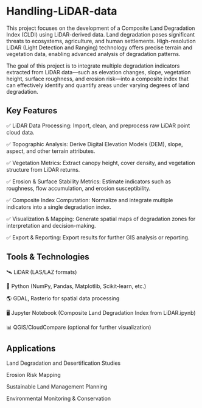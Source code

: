 # Handling-LiDAR-data
This project focuses on the development of a Composite Land Degradation Index (CLDI) using LiDAR-derived data. Land degradation poses significant threats to ecosystems, agriculture, and human settlements. High-resolution LiDAR (Light Detection and Ranging) technology offers precise terrain and vegetation data, enabling advanced analysis of degradation patterns.

The goal of this project is to integrate multiple degradation indicators extracted from LiDAR data—such as elevation changes, slope, vegetation height, surface roughness, and erosion risk—into a composite index that can effectively identify and quantify areas under varying degrees of land degradation.

## Key Features
✅ LiDAR Data Processing:
Import, clean, and preprocess raw LiDAR point cloud data.

✅ Topographic Analysis:
Derive Digital Elevation Models (DEM), slope, aspect, and other terrain attributes.

✅ Vegetation Metrics:
Extract canopy height, cover density, and vegetation structure from LiDAR returns.

✅ Erosion & Surface Stability Metrics:
Estimate indicators such as roughness, flow accumulation, and erosion susceptibility.

✅ Composite Index Computation:
Normalize and integrate multiple indicators into a single degradation index.

✅ Visualization & Mapping:
Generate spatial maps of degradation zones for interpretation and decision-making.

✅ Export & Reporting:
Export results for further GIS analysis or reporting.

## Tools & Technologies
🛰️ LiDAR (LAS/LAZ formats)

🐍 Python (NumPy, Pandas, Matplotlib, Scikit-learn, etc.)

🌎 GDAL, Rasterio for spatial data processing

🖥️ Jupyter Notebook (Composite Land Degradation Index from LiDAR.ipynb)

📊 QGIS/CloudCompare (optional for further visualization)

## Applications
Land Degradation and Desertification Studies

Erosion Risk Mapping

Sustainable Land Management Planning

Environmental Monitoring & Conservation



